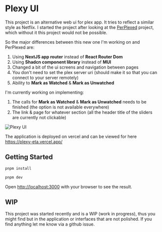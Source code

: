 # Plexy UI

This project is an alternative web ui for plex app. It tries to reflect a similar style as Netflix. I started the project after looking at the [PerPlexed](https://github.com/Ipmake/PerPlexed) project, which without it this project would not be possible.

So the major differences between this new one I'm working on and PerPlexed are:
1. Using **NextJS app router** instead of **React Router Dom**
2. Using **Shadcn component library** instead of **MUI**
3. Changed a bit of the ui screens and navigation between pages
4. You don't need to set the plex server uri (should make it so that you can connect to your server remotely)
5. Ability to **Mark as Watched** & **Mark as Unwatched**

I'm currently working on implementing:
1. The calls for **Mark as Watched** & **Mark as Unwatched** needs to be finished (the option is not available everywhere)
2. The link & page for whatever section (all the header title of the sliders are currently not clickable)

![Plexy UI](https://i.imgur.com/7vOadQ4.png)

The application is deployed on vercel and can be viewed for here https://plexy-eta.vercel.app/

## Getting Started

```bash
pnpm install
```

```bash
pnpm dev
```

Open [http://localhost:3000](http://localhost:3000) with your browser to see the result.

## WIP

This project was started recently and is a WIP (work in progress), thus you might find but in the application or interfaces that are not polished. If you find anything let me know via a github issue.